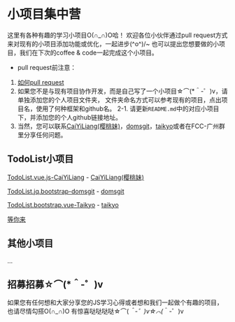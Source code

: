 # 小项目集中营

这里有各种有趣的学习小项目O(∩_∩)O哈！
欢迎各位小伙伴通过pull request方式来对现有的小项目添加功能或优化，一起进步\(^o^)/~
也可以提出您想要做的小项目，我们在下次的coffee & code一起完成这个小项目。

- pull request前注意：
 1.   [如何pull request](https://github.com/geeeeeeeeek/git-recipes/wiki/3.3-%E5%88%9B%E5%BB%BAPull-Request)
 2.   如果您不是与现有项目协作开发，而是自己写了一个小项目☆⌒(*＾-゜)v，请单独添加您的个人项目文件夹，
      文件夹命名方式可以参考现有的项目，点出项目名，使用了何种框架和github名。
 2-1. 请更新`README.md`中的对应小项目下，并添加您的个人github链接地址。
 3.   当然，您可以联系[CaiYiLiang(樱桃妹)](https://github.com/CaiYiLiang)，[domsgit](https://github.com/domsgit)，[taikyo](https://github.com/taikyo)或者在FCC-广州群
      里分享任何问题。

## TodoList小项目

[TodoList.vue.js-CaiYiLiang](https://github.com/FreeCodeCamp-Guangzhou/Project-Together/tree/master/TodoList.vue.js-CaiYiLiang) - [CaiYiLiang(樱桃妹)](https://github.com/CaiYiLiang)

[TodoList.jq.bootstrap-domsgit](https://github.com/FreeCodeCamp-Guangzhou/Project-Together/tree/master/TodoList.jq.bootstrap-domsgit) - [domsgit](https://github.com/domsgit)

[TodoList.bootstrap.vue-Taikyo](https://github.com/FreeCodeCamp-Guangzhou/Project-Together/tree/master/TodoList.bootstrap.vue-Taikyo) - [taikyo](https://github.com/taikyo)

[等你来](您的github)

## 其他小项目

...

## 招募招募☆⌒(*＾-゜)v
如果您有任何想和大家分享您的JS学习心得或者想和我们一起做个有趣的项目，也请尽情勾搭O(∩_∩)O 
有惊喜哒哒哒哒☆⌒(*＾-゜)v☆⌒(*＾-゜)v

